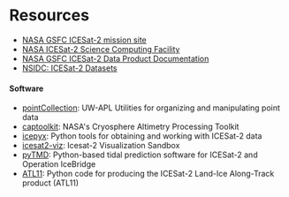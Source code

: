 Resources
=========

 - [NASA GSFC ICESat-2 mission site](https://icesat-2.gsfc.nasa.gov/)  
 - [NASA ICESat-2 Science Computing Facility](https://icesat-2-scf.gsfc.nasa.gov/)  
 - [NASA GSFC ICESat-2 Data Product Documentation](https://icesat-2.gsfc.nasa.gov/science/data-products)  
 - [NSIDC: ICESat-2 Datasets](https://nsidc.org/data/icesat-2/data-sets)  

#### Software
 - [pointCollection](https://github.com/SmithB/pointCollection): UW-APL Utilities for organizing and manipulating point data
 - [captoolkit](https://github.com/fspaolo/captoolkit): NASA's Cryosphere Altimetry Processing Toolkit
 - [icepyx](https://github.com/icesat2py/icepyx): Python tools for obtaining and working with ICESat-2 data
 - [icesat2-viz](https://github.com/abarciauskas-bgse/icesat2-viz): Icesat-2 Visualization Sandbox
 - [pyTMD](https://github.com/tsutterley/pyTMD): Python-based tidal prediction software for ICESat-2 and Operation IceBridge
 - [ATL11](https://github.com/suzanne64/ATL11): Python code for producing the ICESat-2 Land-Ice Along-Track product (ATL11)

